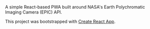 A simple React-based PWA built around NASA's Earth Polychromatic Imaging Camera (EPIC) API.

This project was bootstrapped with [Create React App](https://github.com/facebookincubator/create-react-app).
